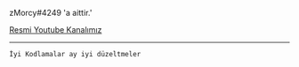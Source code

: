 
zMorcy#4249 'a aittir.'

[Resmi Youtube Kanalımız](https://www.youtube.com/zMorcy)


-------------------

`İyi Kodlamalar ay iyi düzeltmeler`

